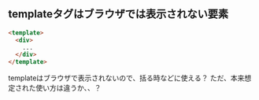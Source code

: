 ## templateタグはブラウザでは表示されない要素

```html
<template>
  <div>
    ...
  </div>
</template>
```

templateはブラウザで表示されないので、括る時などに使える？
ただ、本来想定された使い方は違うか、、？
